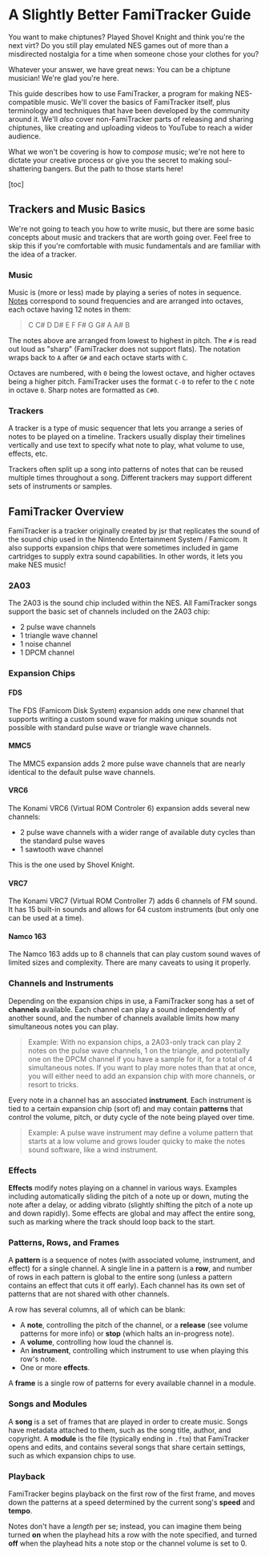 # A Slightly Better FamiTracker Guide

You want to make chiptunes? Played Shovel Knight and think you're the next virt? Do you still play emulated NES games out of more than a misdirected nostalgia for a time when someone chose your clothes for you?

Whatever your answer, we have great news: You can be a chiptune musician! We're glad you're here.

This guide describes how to use FamiTracker, a program for making NES-compatible music. We'll cover the basics of FamiTracker itself, plus terminology and techniques that have been developed by the community around it. We'll _also_ cover non-FamiTracker parts of releasing and sharing chiptunes, like creating and uploading videos to YouTube to reach a wider audience.

What we won't be covering is how to _compose_ music; we're not here to dictate your creative process or give you the secret to making soul-shattering bangers. But the path to those starts here!

[toc]

## Trackers and Music Basics

We're not going to teach you how to write music, but there are some basic concepts about music and trackers that are worth going over. Feel free to skip this if you're comfortable with music fundamentals and are familiar with the idea of a tracker.

### Music

Music is (more or less) made by playing a series of notes in sequence. [Notes](https://en.wikipedia.org/wiki/Musical_note) correspond to sound frequencies and are arranged into octaves, each octave having 12 notes in them:

>  C C# D D# E F F# G G# A A# B

The notes above are arranged from lowest to highest in pitch. The `#` is read out loud as "sharp" (FamiTracker does not support flats). The notation wraps back to `A` after `G#` and each octave starts with `C`.

Octaves are numbered, with `0` being the lowest octave, and higher octaves being a higher pitch. FamiTracker uses the format `C-0` to refer to the `C` note in octave `0`. Sharp notes are formatted as `C#0`.

### Trackers

A tracker is a type of music sequencer that lets you arrange a series of notes to be played on a timeline. Trackers usually display their timelines vertically and use text to specify what note to play, what volume to use, effects, etc.

Trackers often split up a song into patterns of notes that can be reused multiple times throughout a song. Different trackers may support different sets of instruments or samples.

## FamiTracker Overview

FamiTracker is a tracker originally created by jsr that replicates the sound of the sound chip used in the Nintendo Entertainment System / Famicom. It also supports expansion chips that were sometimes included in game cartridges to supply extra sound capabilities. In other words, it lets you make NES music!

### 2A03

The 2A03 is the sound chip included within the NES. All FamiTracker songs support the basic set of channels included on the 2A03 chip:

- 2 pulse wave channels
- 1 triangle wave channel
- 1 noise channel
- 1 DPCM channel

### Expansion Chips

#### FDS

The FDS (Famicom Disk System) expansion adds one new channel that supports writing a custom sound wave for making unique sounds not possible with standard pulse wave or triangle wave channels.

#### MMC5

The MMC5 expansion adds 2 more pulse wave channels that are nearly identical to the default pulse wave channels.

#### VRC6

The Konami VRC6 (Virtual ROM Controler 6) expansion adds several new channels:

- 2 pulse wave channels with a wider range of available duty cycles than the standard pulse waves
- 1 sawtooth wave channel

This is the one used by Shovel Knight.

#### VRC7

The Konami VRC7 (Virtual ROM Controller 7) adds 6 channels of FM sound. It has 15 built-in sounds and allows for 64 custom instruments (but only one can be used at a time).

#### Namco 163

The Namco 163 adds up to 8 channels that can play custom sound waves of limited sizes and complexity. There are many caveats to using it properly.

### Channels and Instruments

Depending on the expansion chips in use, a FamiTracker song has a set of __channels__ available. Each channel can play a sound independently of another sound, and the number of channels available limits how many simultaneous notes you can play. 

> Example: With no expansion chips, a 2A03-only track can play 2 notes on the pulse wave channels, 1 on the triangle, and potentially one on the DPCM channel if you have a sample for it, for a total of 4 simultaneous notes. If you want to play more notes than that at once, you will either need to add an expansion chip with more channels, or resort to tricks.

Every note in a channel has an associated __instrument__. Each instrument is tied to a certain expansion chip (sort of) and may contain __patterns__ that control the volume, pitch, or duty cycle of the note being played over time.

> Example: A pulse wave instrument may define a volume pattern that starts at a low volume and grows louder quicky to make the notes sound software, like a wind instrument.

### Effects

__Effects__ modify notes playing on a channel in various ways. Examples including automatically sliding the pitch of a note up or down, muting the note after a delay, or adding vibrato (slightly shifting the pitch of a note up and down rapidly). Some effects are global and may affect the entire song, such as marking where the track should loop back to the start.

### Patterns, Rows, and Frames

A __pattern__ is a sequence of notes (with associated volume, instrument, and effect) for a single channel. A single line in a pattern is a __row__, and number of rows in each pattern is global to the entire song (unless a pattern contains an effect that cuts it off early). Each channel has its own set of patterns that are not shared with other channels.

A row has several columns, all of which can be blank:

- A __note__, controlling the pitch of the channel, or a __release__ (see volume patterns for more info) or __stop__ (which halts an in-progress note).
- A __volume__, controlling how loud the channel is.
- An __instrument__, controlling which instrument to use when playing this row's note.
- One or more __effects__.

A __frame__ is a single row of patterns for every available channel in a module.

### Songs and Modules

A __song__ is a set of frames that are played in order to create music. Songs have metadata attached to them, such as the song title, author, and copyright. A __module__ is the file (typically ending in `.ftm`) that FamiTracker opens and edits, and contains several songs that share certain settings, such as which expansion chips to use.

### Playback

FamiTracker begins playback on the first row of the first frame, and moves down the patterns at a speed determined by the current song's __speed__ and __tempo__. 

Notes don't have a _length_ per se; instead, you can imagine them being turned __on__ when the playhead hits a row with the note specified, and turned __off__ when the playhead hits a note stop or the channel volume is set to 0.